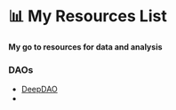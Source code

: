 # 📊 My Resources List
**My go to resources for data and analysis** 

### DAOs
- [DeepDAO](https://deepdao.io)
- 

